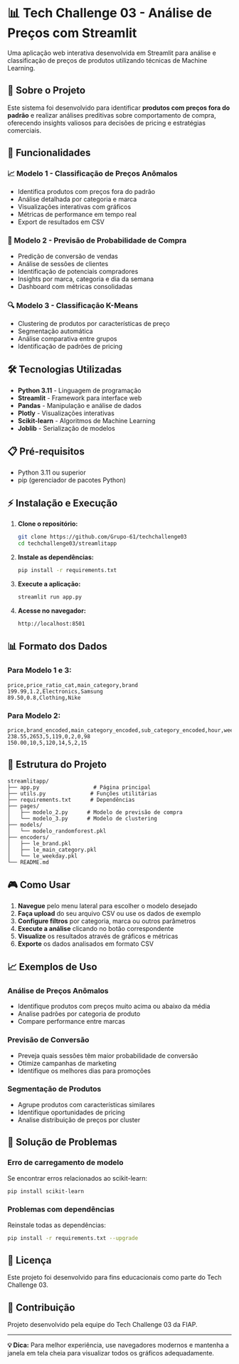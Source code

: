 # 📊 Tech Challenge 03 - Análise de Preços com Streamlit

Uma aplicação web interativa desenvolvida em Streamlit para análise e classificação de preços de produtos utilizando técnicas de Machine Learning.

## 🎯 Sobre o Projeto

Este sistema foi desenvolvido para identificar **produtos com preços fora do padrão** e realizar análises preditivas sobre comportamento de compra, oferecendo insights valiosos para decisões de pricing e estratégias comerciais.

## 🚀 Funcionalidades

### 📈 Modelo 1 - Classificação de Preços Anômalos

- Identifica produtos com preços fora do padrão
- Análise detalhada por categoria e marca
- Visualizações interativas com gráficos
- Métricas de performance em tempo real
- Export de resultados em CSV

### 🎯 Modelo 2 - Previsão de Probabilidade de Compra

- Predição de conversão de vendas
- Análise de sessões de clientes
- Identificação de potenciais compradores
- Insights por marca, categoria e dia da semana
- Dashboard com métricas consolidadas

### 🔍 Modelo 3 - Classificação K-Means

- Clustering de produtos por características de preço
- Segmentação automática
- Análise comparativa entre grupos
- Identificação de padrões de pricing

## 🛠️ Tecnologias Utilizadas

- **Python 3.11** - Linguagem de programação
- **Streamlit** - Framework para interface web
- **Pandas** - Manipulação e análise de dados
- **Plotly** - Visualizações interativas
- **Scikit-learn** - Algoritmos de Machine Learning
- **Joblib** - Serialização de modelos

## 📋 Pré-requisitos

- Python 3.11 ou superior
- pip (gerenciador de pacotes Python)

## ⚡ Instalação e Execução

1. **Clone o repositório:**

   ```bash
   git clone https://github.com/Grupo-61/techchallenge03
   cd techchallenge03/streamlitapp
   ```

2. **Instale as dependências:**

   ```bash
   pip install -r requirements.txt
   ```

3. **Execute a aplicação:**

   ```bash
   streamlit run app.py
   ```

4. **Acesse no navegador:**
   ```
   http://localhost:8501
   ```

## 📊 Formato dos Dados

### Para Modelo 1 e 3:

```csv
price,price_ratio_cat,main_category,brand
199.99,1.2,Electronics,Samsung
89.50,0.8,Clothing,Nike
```

### Para Modelo 2:

```csv
price,brand_encoded,main_category_encoded,sub_category_encoded,hour,weekday_encoded,add_to_cart_count,views_count
238.55,2653,5,119,0,2,0,98
150.00,10,5,120,14,5,2,15
```

## 📁 Estrutura do Projeto

```
streamlitapp/
├── app.py                 # Página principal
├── utils.py              # Funções utilitárias
├── requirements.txt      # Dependências
├── pages/
│   ├── modelo_2.py      # Modelo de previsão de compra
│   └── modelo_3.py      # Modelo de clustering
├── models/
│   └── modelo_randomforest.pkl
├── encoders/
│   ├── le_brand.pkl
│   ├── le_main_category.pkl
│   └── le_weekday.pkl
└── README.md
```

## 🎮 Como Usar

1. **Navegue** pelo menu lateral para escolher o modelo desejado
2. **Faça upload** do seu arquivo CSV ou use os dados de exemplo
3. **Configure filtros** por categoria, marca ou outros parâmetros
4. **Execute a análise** clicando no botão correspondente
5. **Visualize** os resultados através de gráficos e métricas
6. **Exporte** os dados analisados em formato CSV

## 📈 Exemplos de Uso

### Análise de Preços Anômalos

- Identifique produtos com preços muito acima ou abaixo da média
- Analise padrões por categoria de produto
- Compare performance entre marcas

### Previsão de Conversão

- Preveja quais sessões têm maior probabilidade de conversão
- Otimize campanhas de marketing
- Identifique os melhores dias para promoções

### Segmentação de Produtos

- Agrupe produtos com características similares
- Identifique oportunidades de pricing
- Analise distribuição de preços por cluster

## 🔧 Solução de Problemas

### Erro de carregamento de modelo

Se encontrar erros relacionados ao scikit-learn:

```bash
pip install scikit-learn
```

### Problemas com dependências

Reinstale todas as dependências:

```bash
pip install -r requirements.txt --upgrade
```

## 📝 Licença

Este projeto foi desenvolvido para fins educacionais como parte do Tech Challenge 03.

## 👥 Contribuição

Projeto desenvolvido pela equipe do Tech Challenge 03 da FIAP.

---

**💡 Dica:** Para melhor experiência, use navegadores modernos e mantenha a janela em tela cheia para visualizar todos os gráficos adequadamente.

